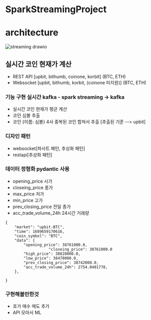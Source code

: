 # SparkStreamingProject


# architecture
![streaming drawio](https://github.com/limhaneul12/CoinPresentStreaming/assets/52487610/dfd6edd4-e2ce-44b6-a390-33f1b05a12ba)

## 실시간 코인 현재가 계산 
- REST API [upbit, bithumb, coinone, korbit] (BTC, ETH)
- Websocket [upbit, bithumb, korbit, (coinone 미지원)] (BTC, ETH)

### 기능 구현 실시간 kafka - spark streaming -> kafka 
- 실시간 코인 현재가 평균 계산
- 코인 심볼 추출
- 코인 {이름: 심볼} 4사 중복된 코인 합쳐서 추출 [추출된 기준 --> upbit]

### 디자인 패턴 
- websocket[파사트 패턴, 추상화 패턴]
- restapi[추상화 패턴]

### 데이터 정형화 pydantic 사용
- opening_price 시가
- closeing_price 종가
- max_price 저가
- min_price 고가
- prev_closing_price 전일 종가
- acc_trade_volume_24h 24시간 거래량
```
{
    "market": "upbit-BTC",
    "time": 1689659170616,
    "coin_symbol": "BTC",
    "data": {
        "opening_price": 38761000.0,
				   "closeing_price": 38761000.0
        "high_price": 38828000.0,
        "low_price": 38470000.0,
        "prev_closing_price": 38742000.0,
        "acc_trade_volume_24h": 2754.0481778,
    },

} 
```

### 구현해볼만한것 
- 호가 매수 매도 추가
- API 모아서 ML

